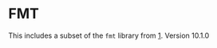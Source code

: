 # FMT

This includes a subset of the `fmt` library from [1](https://github.com/fmtlib/fmt).
Version 10.1.0

